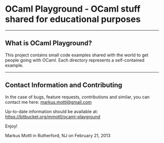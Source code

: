 OCaml Playground - OCaml stuff shared for educational purposes
==============================================================

---------------------------------------------------------------------------

What is OCaml Playground?
-------------------------

This project contains small code examples shared with the world to get people
going with OCaml.  Each directory represents a self-contained example.

---------------------------------------------------------------------------

Contact Information and Contributing
------------------------------------

In the case of bugs, feature requests, contributions and similar, you can
contact me here: <markus.mottl@gmail.com>

Up-to-date information should be available at:
<https://bitbucket.org/mmottl/ocaml-playground>

Enjoy!

Markus Mottl in Rutherford, NJ on February 21, 2013
